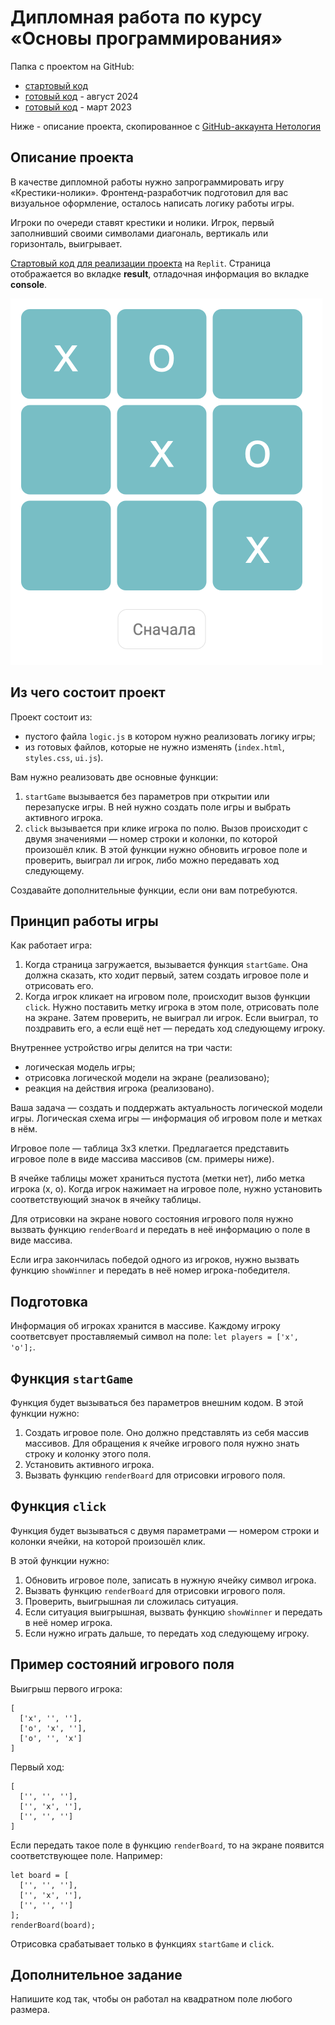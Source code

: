 # Дипломная работа по курсу «Основы программирования»

Папка с проектом на GitHub:
- [стартовый код](./start/)
- [готовый код](./ready-2024-08/) - август 2024
- [готовый код](./ready-2023-03-22/) - март 2023

Ниже - описание проекта, скопированное с [GitHub-аккаунта Нетология](https://github.com/netology-code/pb-diplom)

## Описание проекта

В качестве дипломной работы нужно запрограммировать игру «Крестики-нолики». Фронтенд-разработчик подготовил для вас визуальное оформление, осталось написать логику работы игры.

Игроки по очереди ставят крестики и нолики. Игрок, первый заполнивший своими символами диагональ, вертикаль или горизонталь, выигрывает.

[Стартовый код для реализации проекта](https://repl.it/@netology_pb/Diplom-startovyi-kod) на `Replit`. Страница отображается во вкладке **result**, отладочная информация во вкладке **console**.

![Image of the game](tictactoe.png)

## Из чего состоит проект

Проект состоит из:
- пустого файла `logic.js` в котором нужно реализовать логику игры;
- из готовых файлов, которые не нужно изменять (`index.html`, `styles.css`, `ui.js`).

Вам нужно реализовать две основные функции: 

1. `startGame` вызывается без параметров при открытии или перезапуске игры. В ней нужно создать поле игры и выбрать активного игрока.
2. `click` вызывается при клике игрока по полю. Вызов происходит с двумя значениями — номер строки и колонки, по которой произошёл клик. В этой функции нужно обновить игровое поле и проверить, выиграл ли игрок, либо можно передавать ход следующему.

Создавайте дополнительные функции, если они вам потребуются.

## Принцип работы игры

Как работает игра:
1. Когда страница загружается, вызывается функция `startGame`. Она должна сказать, кто ходит первый, затем создать игровое поле и отрисовать его.
2. Когда игрок кликает на игровом поле, происходит вызов функции `click`. Нужно поставить метку игрока в этом поле, отрисовать поле на экране. Затем проверить, не выиграл ли игрок. Если выиграл, то поздравить его, а если ещё нет — передать ход следующему игроку.

Внутреннее устройство игры делится на три части:
* логическая модель игры;
* отрисовка логической модели на экране (реализовано);
* реакция на действия игрока (реализовано).

Ваша задача — создать и поддержать актуальность логической модели игры. Логическая схема игры — информация об игровом поле и метках в нём. 

Игровое поле — таблица 3х3 клетки. Предлагается представить игровое поле в виде массива массивов (см. примеры ниже).

В ячейке таблицы может храниться пустота (метки нет), либо метка игрока (х, о). Когда игрок нажимает на игровое поле, нужно установить соответствующий значок в ячейку таблицы.

Для отрисовки на экране нового состояния игрового поля нужно вызвать функцию `renderBoard` и передать в неё информацию о поле в виде массива.

Если игра закончилась победой одного из игроков, нужно вызвать функцию `showWinner` и передать в неё номер игрока-победителя.


## Подготовка

Информация об игроках хранится в массиве. Каждому игроку соответсвует проставляемый символ на поле: `let players = ['x', 'o'];`.


## Функция `startGame`

Функция будет вызываться без параметров внешним кодом. В этой функции нужно:
1. Создать игровое поле. Оно должно представлять из себя массив массивов. Для обращения к ячейке игрового поля нужно знать строку и колонку этого поля.
2. Установить активного игрока.
3. Вызвать функцию `renderBoard` для отрисовки игрового поля.

## Функция `click`

Функция будет вызываться с двумя параметрами — номером строки и колонки ячейки, на которой произошёл клик.

В этой функции нужно:
1. Обновить игровое поле, записать в нужную ячейку символ игрока.
2. Вызвать функцию `renderBoard` для отрисовки игрового поля.
3. Проверить, выигрышная ли сложилась ситуация.
4. Если ситуация выигрышная, вызвать функцию `showWinner` и передать в неё номер игрока.
5. Если нужно играть дальше, то передать ход следующему игроку.


## Пример состояний игрового поля

Выигрыш первого игрока:
```
[
  ['x', '', ''],
  ['o', 'x', ''],
  ['o', '', 'x']
]
```


Первый ход:
```
[
  ['', '', ''],
  ['', 'x', ''],
  ['', '', '']
]
```

Если передать такое поле в функцию `renderBoard`, то на экране появится соответствующее поле. Например:

```
let board = [
  ['', '', ''],
  ['', 'x', ''],
  ['', '', '']
];
renderBoard(board);
```

Отрисовка срабатывает только в функциях `startGame` и `click`.

## Дополнительное задание

Напишите код так, чтобы он работал на квадратном поле любого размера.